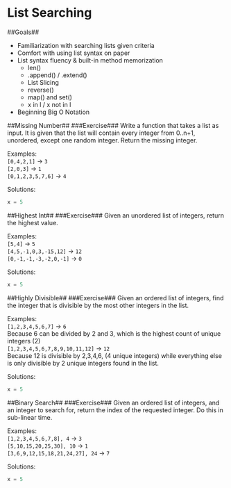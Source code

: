 List Searching
==============
##Goals##

* Familiarization with searching lists given criteria
* Comfort with using list syntax on paper
* List syntax fluency & built-in method memorization
	* len()
	* .append() / .extend()
	* List Slicing
	* reverse()
	* map() and set()
	* x in l / x not in l
* Beginning Big O Notation


##Missing Number##
###Exercise###
Write a function that takes a list as input. It is given that the list will contain every integer from 0..n+1, unordered, except one random integer. Return the missing integer.

Examples:  
`[0,4,2,1]` -> `3`  
`[2,0,3]` -> `1`  
`[0,1,2,3,5,7,6]` -> `4`  


Solutions:  
```python
x = 5
```

##Highest Int##
###Exercise###
Given an unordered list of integers, return the highest value.

Examples:  
`[5,4]` -> `5`  
`[4,5,-1,0,3,-15,12]` -> `12`  
`[0,-1,-1,-3,-2,0,-1]` -> `0`  

Solutions:  
```python
x = 5
```

##Highly Divisible##
###Exercise###
Given an ordered list of integers, find the integer that is divisible by the most other integers in the list. 

Examples:  
`[1,2,3,4,5,6,7]` -> `6`  
Because 6 can be divided by 2 and 3, which is the highest count of unique integers (2)  
`[1,2,3,4,5,6,7,8,9,10,11,12]` -> `12`  
Because 12 is divisible by 2,3,4,6, (4 unique integers) while everything else is only divisible by 2 unique integers found in the list.  

Solutions:  
```python
x = 5
```

##Binary Search##
###Exercise###
Given an ordered list of integers, and an integer to search for, return the index of the requested integer. Do this in sub-linear time.


Examples:  
`[1,2,3,4,5,6,7,8], 4` -> `3`  
`[5,10,15,20,25,30], 10` -> `1`  
`[3,6,9,12,15,18,21,24,27], 24` -> `7`  


Solutions:  
```python
x = 5
```

